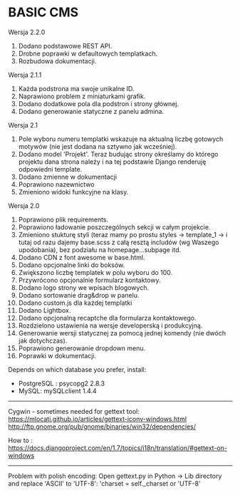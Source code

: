 # BASIC CMS

Wersja 2.2.0

1. Dodano podstawowe REST API.
2. Drobne poprawki w defaultowych templatkach.
3. Rozbudowa dokumentacji.

Wersja 2.1.1

1. Każda podstrona ma swoje unikalne ID.
2. Naprawiono problem z miniaturkami grafik.
3. Dodano dodatkowe pola dla podstron i strony głównej.
4. Dodano generowanie statyczne z panelu admina.

Wersja 2.1

1. Pole wyboru numeru templatki wskazuje na aktualną liczbę gotowych motywów (nie jest dodana na sztywno jak wcześniej).
2. Dodano model 'Projekt'. Teraz budując strony określamy do którego projektu dana strona należy i na tej podstawie Django renderuję odpowiedni template.
3. Dodano zmienne w dokumentacji
4. Poprawiono nazewnictwo
5. Zmieniono widoki funkcyjne na klasy.


Wersja 2.0

1. Poprawiono plik requirements.
2. Poprawiono ładowanie poszczególnych sekcji w całym projekcie.
3. Zmieniono stukturę styli (teraz mamy po prostu styles -> template_1 -> i tutaj od razu dajemy base.scss z całą resztą includów (wg Waszego upodobania), bez podziału na homepage...subpage itd. 
4. Dodano CDN z font awesome w base.html.
5. Dodano opcjonalne linki do boksów.
6. Zwiększono liczbę templatek w polu wyboru do 100.
7. Przywrócono opcjonalnie formularz kontaktowy.
8. Dodano logo strony we wpisach blogowych.
9. Dodano sortowanie drag&drop w panelu.
10. Dodano custom.js dla każdej templatki
11. Dodano Lightbox.
12. Dodano opcjonalną recaptche dla formularza kontaktowego.
13. Rozdzielono ustawienia na wersje developerską i produkcyjną.
14. Generowanie wersji statycznej za pomocą jednej komendy (nie dwóch jak dotychczas).
15. Poprawiono generowanie dropdown menu.
15. Poprawki w dokumentacji.


Depends on which database you prefer, install:
- PostgreSQL : psycopg2 2.8.3
- MySQL: mySQLclient 1.4.4

**********************************************
 Cygwin - sometimes needed for gettext tool:
 https://mlocati.github.io/articles/gettext-iconv-windows.html
 http://ftp.gnome.org/pub/gnome/binaries/win32/dependencies/

 How to : https://docs.djangoproject.com/en/1.7/topics/i18n/translation/#gettext-on-windows
 **********************************************


 Problem with polish encoding:
 Open gettext.py in Python -> Lib directory and replace 'ASCII' to 'UTF-8': 'charset = self._charset or 'UTF-8'

